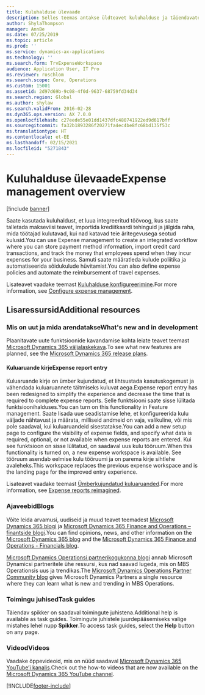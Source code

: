 ```yaml
---
title: Kuluhalduse ülevaade
description: Selles teemas antakse üldteavet kuluhalduse ja täiendavate ressursside linkide kohta. Saate kasutada kuluhaldust, et luua integreeritud töövoog, kus saate talletada makseviisi teavet, importida krediitkaardi tehinguid ja jälgida raha, mida töötajad kulutavad, kui nad katavad teie äritegevusega seotud kulusid.
author: ShylaThompson
manager: AnnBe
ms.date: 07/25/2019
ms.topic: article
ms.prod: ''
ms.service: dynamics-ax-applications
ms.technology: ''
ms.search.form: TrvExpenseWorkspace
audience: Application User, IT Pro
ms.reviewer: roschlom
ms.search.scope: Core, Operations
ms.custom: 15001
ms.assetid: 2d97d69b-9c08-4f0d-9637-68759fd34d34
ms.search.region: Global
ms.author: shylaw
ms.search.validFrom: 2016-02-28
ms.dyn365.ops.version: AX 7.0.0
ms.openlocfilehash: c27eede55e01dd1437dfc480741922ed9d617bff
ms.sourcegitcommit: fa32b1893286f20271fa4ec4be8fc68bd135f53c
ms.translationtype: HT
ms.contentlocale: et-EE
ms.lasthandoff: 02/15/2021
ms.locfileid: "5271843"
---
```

# <a name="expense-management-overview"></a><span data-ttu-id="2df68-104">Kuluhalduse ülevaade</span><span class="sxs-lookup"><span data-stu-id="2df68-104">Expense management overview</span></span>

[!include [banner](../includes/banner.md)]

<span data-ttu-id="2df68-105">Saate kasutada kuluhaldust, et luua integreeritud töövoog, kus saate talletada makseviisi teavet, importida krediitkaardi tehinguid ja jälgida raha, mida töötajad kulutavad, kui nad katavad teie äritegevusega seotud kulusid.</span><span class="sxs-lookup"><span data-stu-id="2df68-105">You can use Expense management to create an integrated workflow where you can store payment method information, import credit card transactions, and track the money that employees spend when they incur expenses for your business.</span></span> <span data-ttu-id="2df68-106">Samuti saate määratleda kulude poliitika ja automatiseerida sõidukulude hüvitamist.</span><span class="sxs-lookup"><span data-stu-id="2df68-106">You can also define expense policies and automate the reimbursement of travel expenses.</span></span>

<span data-ttu-id="2df68-107">Lisateavet vaadake teemast [Kuluhalduse konfigureerimine](plan-expense-management.md).</span><span class="sxs-lookup"><span data-stu-id="2df68-107">For more information, see [Configure expense management](plan-expense-management.md).</span></span>

## <a name="additional-resources"></a><span data-ttu-id="2df68-108">Lisaressursid</span><span class="sxs-lookup"><span data-stu-id="2df68-108">Additional resources</span></span>

### <a name="whats-new-and-in-development"></a><span data-ttu-id="2df68-109">Mis on uut ja mida arendatakse</span><span class="sxs-lookup"><span data-stu-id="2df68-109">What's new and in development</span></span>

<span data-ttu-id="2df68-110">Plaanitavate uute funktsioonide kavandamise kohta leiate teavet teemast [Microsoft Dynamics 365 väljalaskekava](https://go.microsoft.com/fwlink/?linkid=2010158).</span><span class="sxs-lookup"><span data-stu-id="2df68-110">To see what new features are planned, see the [Microsoft Dynamics 365 release plans](https://go.microsoft.com/fwlink/?linkid=2010158).</span></span>

#### <a name="expense-report-entry"></a><span data-ttu-id="2df68-111">Kuluaruande kirje</span><span class="sxs-lookup"><span data-stu-id="2df68-111">Expense report entry</span></span>

<span data-ttu-id="2df68-112">Kuluaruande kirje on ümber kujundatud, et lihtsustada kasutuskogemust ja vähendada kuluaruannete täitmiseks kuluvat aega.</span><span class="sxs-lookup"><span data-stu-id="2df68-112">Expense report entry has been redesigned to simplify the experience and decrease the time that is required to complete expense reports.</span></span> <span data-ttu-id="2df68-113">Selle funktsiooni saate sisse lülitada funktsioonihalduses.</span><span class="sxs-lookup"><span data-stu-id="2df68-113">You can turn on this functionality in Feature management.</span></span> <span data-ttu-id="2df68-114">Saate lisada uue seadistamise lehe, et konfigureerida kulu väljade nähtavust ja määrata, milliseid andmeid on vaja, valikuline, või mis pole saadaval, kui kuluaruandeid sisestatakse.</span><span class="sxs-lookup"><span data-stu-id="2df68-114">You can add a new setup page to configure the visibility of expense fields, and specify what data is required, optional, or not available when expense reports are entered.</span></span> <span data-ttu-id="2df68-115">Kui see funktsioon on sisse lülitatud, on saadaval uus kulu tööruum.</span><span class="sxs-lookup"><span data-stu-id="2df68-115">When this functionality is turned on, a new expense workspace is available.</span></span> <span data-ttu-id="2df68-116">See tööruum asendab eelmise kulu tööruumi ja on parema kirje sihtlehe avaleheks.</span><span class="sxs-lookup"><span data-stu-id="2df68-116">This workspace replaces the previous expense workspace and is the landing page for the improved entry experience.</span></span>

<span data-ttu-id="2df68-117">Lisateavet vaadake teemast [Ümberkujundatud kuluaruanded](ExpenseWorkspaceNew.md).</span><span class="sxs-lookup"><span data-stu-id="2df68-117">For more information, see [Expense reports reimagined](ExpenseWorkspaceNew.md).</span></span>

### <a name="blogs"></a><span data-ttu-id="2df68-118">Ajaveebid</span><span class="sxs-lookup"><span data-stu-id="2df68-118">Blogs</span></span>

<span data-ttu-id="2df68-119">Võite leida arvamusi, uudiseid ja muud teavet teemadest [Microsoft Dynamics 365 blogi](https://community.dynamics.com/b/msftdynamicsblog?c=Enterprise) ja [Microsoft Dynamics 365 Finance and Operations – finantside blogi](https://community.dynamics.com/365/financeandoperations/b/financials).</span><span class="sxs-lookup"><span data-stu-id="2df68-119">You can find opinions, news, and other information on the [Microsoft Dynamics 365 blog](https://community.dynamics.com/b/msftdynamicsblog?c=Enterprise) and the [Microsoft Dynamics 365 Finance and Operations - Financials blog](https://community.dynamics.com/365/financeandoperations/b/financials).</span></span>

<span data-ttu-id="2df68-120">[Microsoft Dynamics Operationsi partnerikogukonna blogi](https://community.dynamics.com/partner/b/operationspartnercommunityblog) annab Microsoft Dynamicsi partneritele ühe ressursi, kus nad saavad lugeda, mis on MBS Operationsis uus ja trendikas.</span><span class="sxs-lookup"><span data-stu-id="2df68-120">The [Microsoft Dynamics Operations Partner Community blog](https://community.dynamics.com/partner/b/operationspartnercommunityblog) gives Microsoft Dynamics Partners a single resource where they can learn what is new and trending in MBS Operations.</span></span>

### <a name="task-guides"></a><span data-ttu-id="2df68-121">Toimingu juhised</span><span class="sxs-lookup"><span data-stu-id="2df68-121">Task guides</span></span>

<span data-ttu-id="2df68-122">Täiendav spikker on saadaval toimingute juhistena.</span><span class="sxs-lookup"><span data-stu-id="2df68-122">Additional help is available as task guides.</span></span> <span data-ttu-id="2df68-123">Toimingute juhistele juurdepääsemiseks valige mistahes lehel nupp **Spikker**.</span><span class="sxs-lookup"><span data-stu-id="2df68-123">To access task guides, select the **Help** button on any page.</span></span>

### <a name="videos"></a><span data-ttu-id="2df68-124">Videod</span><span class="sxs-lookup"><span data-stu-id="2df68-124">Videos</span></span>

<span data-ttu-id="2df68-125">Vaadake õppevideoid, mis on nüüd saadaval [Microsoft Dynamics 365 YouTube’i kanalis](https://www.youtube.com/channel/UCJGCg4rB3QSs8y_1FquelBQ).</span><span class="sxs-lookup"><span data-stu-id="2df68-125">Check out the how-to videos that are now available on the [Microsoft Dynamics 365 YouTube channel](https://www.youtube.com/channel/UCJGCg4rB3QSs8y_1FquelBQ).</span></span>


[!INCLUDE[footer-include](../includes/footer-banner.md)]